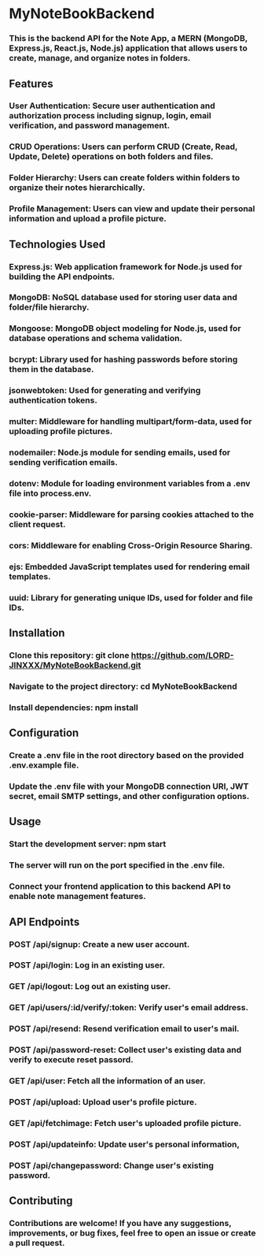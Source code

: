 # MyNoteBookBackend

### This is the backend API for the Note App, a MERN (MongoDB, Express.js, React.js, Node.js) application that allows users to create, manage, and organize notes in folders.

## Features

### User Authentication: Secure user authentication and authorization process including signup, login, email verification, and password management.
### CRUD Operations: Users can perform CRUD (Create, Read, Update, Delete) operations on both folders and files.
### Folder Hierarchy: Users can create folders within folders to organize their notes hierarchically.
### Profile Management: Users can view and update their personal information and upload a profile picture.

## Technologies Used

### Express.js: Web application framework for Node.js used for building the API endpoints.
### MongoDB: NoSQL database used for storing user data and folder/file hierarchy.
### Mongoose: MongoDB object modeling for Node.js, used for database operations and schema validation.
### bcrypt: Library used for hashing passwords before storing them in the database.
### jsonwebtoken: Used for generating and verifying authentication tokens.
### multer: Middleware for handling multipart/form-data, used for uploading profile pictures.
### nodemailer: Node.js module for sending emails, used for sending verification emails.
### dotenv: Module for loading environment variables from a .env file into process.env.
### cookie-parser: Middleware for parsing cookies attached to the client request.
### cors: Middleware for enabling Cross-Origin Resource Sharing.
### ejs: Embedded JavaScript templates used for rendering email templates.
### uuid: Library for generating unique IDs, used for folder and file IDs.

## Installation

### Clone this repository: git clone https://github.com/LORD-JINXXX/MyNoteBookBackend.git
### Navigate to the project directory: cd MyNoteBookBackend
### Install dependencies: npm install

## Configuration

### Create a .env file in the root directory based on the provided .env.example file.
### Update the .env file with your MongoDB connection URI, JWT secret, email SMTP settings, and other configuration options.

## Usage

### Start the development server: npm start
### The server will run on the port specified in the .env file.
### Connect your frontend application to this backend API to enable note management features.

## API Endpoints

### POST /api/signup: Create a new user account.
### POST /api/login: Log in an existing user.
### GET /api/logout: Log out an existing user.
### GET /api/users/:id/verify/:token: Verify user's email address.
### POST /api/resend: Resend verification email to user's mail.
### POST /api/password-reset: Collect user's existing data and verify to execute reset passord.
### GET /api/user: Fetch all the information of an user.
### POST /api/upload: Upload user's profile picture.
### GET /api/fetchimage: Fetch user's uploaded profile picture.
### POST /api/updateinfo: Update user's personal information,
### POST /api/changepassword: Change user's existing password.

## Contributing

### Contributions are welcome! If you have any suggestions, improvements, or bug fixes, feel free to open an issue or create a pull request.
